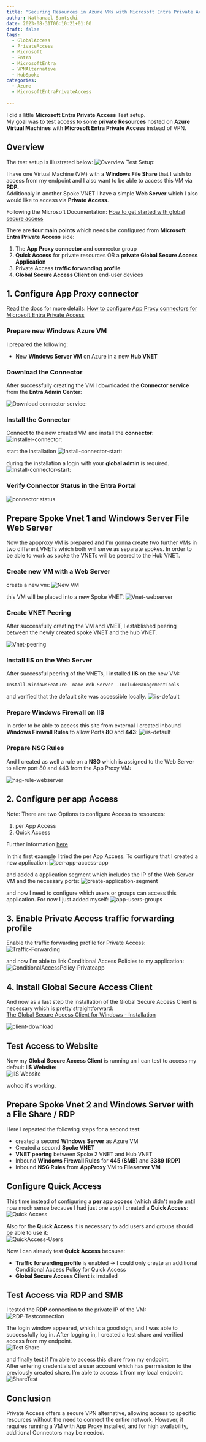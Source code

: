 ```yaml
---
title: "Securing Resources in Azure VMs with Microsoft Entra Private Access in a Hub-and-Spoke Architecture"
author: Nathanael Santschi
date: 2023-08-31T06:10:21+01:00
draft: false
tags:
  - GlobalAccess
  - PrivateAccess
  - Microsoft
  - Entra
  - MicrosoftEntra
  - VPNAlternative
  - HubSpoke
categories:
  - Azure
  - MicrosoftEntraPrivateAccess
  
---
```


I did a little **Microsoft Entra Private Access** Test setup.  
My goal was to test access to some **private Resources** hosted on **Azure Virtual Machines** with **Microsoft Entra Private Access** instead of VPN. 

## Overview
The test setup is illustrated below:
![Overview Test Setup:](/images/MicrosoftEntraPrivateAccess-AzurVM.drawio.png "Preview")


I have one Virtual Machine (VM) with a **Windows File Share** that I wish to access from my endpoint and I also want to be able to access this VM via **RDP.**  
Additionaly in another Spoke VNET I have a simple **Web Server** which I also would like to access via **Private Access**. 

Following the Microsoft Documentation: [How to get started with global secure access](https://learn.microsoft.com/en-us/azure/global-secure-access/how-to-get-started-with-global-secure-access#microsoft-entra-private-access)

There are **four main points** which needs be configured from **Microsoft Entra Private Access** side: 
1. The **App Proxy connector** and connector group
2. **Quick Access** for private resources OR a **private Global Secure Access Application**
3. Private Access **traffic forwanding profile**
4. **Global Secure Access Client** on end-user devices


## 1. Configure App Proxy connector
Read the docs for more details: [How to configure App Proxy connectors for Microsoft Entra Private Access](https://learn.microsoft.com/en-us/azure/global-secure-access/how-to-configure-connectors)
### Prepare new Windows Azure VM
I prepared the following:
- New **Windows Server VM** on Azure in a new **Hub VNET**

### Download the Connector

After successfully creating the VM I downloaded the **Connector service** from the **Entra Admin Center**:

![Download connector service:](/images/download-connector-service.png "Preview")

### Install the Connector
Connect to the new created VM and install the **connector:**
![Installer-connector:](/images/installer-connector.png "Preview")

start the installation
![Install-connector-start:](/images/start-appproxy-install.png "Preview")

during the installation a login with your **global admin** is required.
![Install-connector-start:](/images/setup-successfull-appproxy.png "Preview")

### Verify Connector Status in the Entra Portal

![connector status](/images/connector-status.png "Preview")

## Prepare Spoke Vnet 1 and Windows Server File Web Server
Now the appproxy VM is prepared and I'm gonna create two further VMs in two different VNETs which both will serve as separate spokes. 
In order to be able to work as spoke the VNETs will be peered to the Hub VNET.

### Create new VM with a Web Server
create a new vm:
![New VM](/images/New-webservervm.png "Preview")

this VM will be placed into a new Spoke VNET:
![Vnet-webserver](/images/webserver-vnet.png "Preview")

### Create VNET Peering
After successfully creating the VM and VNET, I established peering between the newly created spoke VNET and the hub VNET.

![Vnet-peering](/images/VNET-peering.png "Preview")

### Install IIS on the Web Server
After successful peering of the VNETs, I installed **IIS** on the new VM: 

````powershell
Install-WindowsFeature -name Web-Server -IncludeManagementTools
````

and verified that the default site was accessible locally.
![iis-default](/images/iis-default.png "Preview")
 
### Prepare Windows Firewall on IIS
In order to be able to access this site from external I created inbound **Windows Firewall Rules** to allow Ports **80** and **443**: 
![iis-default](/images/windows-firewall-443-80.png "Preview")

### Prepare NSG Rules
And I created as well a rule on a **NSG** which is assigned to the Web Server to allow port 80 and 443 from the App Proxy VM: 

![nsg-rule-webserver](/images/nsg-rule-appproxy-webserver.png "Preview")

## 2. Configure per app Access
Note: There are two Options to configure Access to resources: 
1. per App Access
2. Quick Access

Further information [here](https://learn.microsoft.com/en-us/azure/global-secure-access/concept-private-access)

In this first example I tried the per App Access.
To configure that I created a new application: 
![per-app-access-app](/images/new-per-app-access-application.png "Preview")

and added a application segment which includes the IP of the Web Server VM and the necessary ports: 
![create-application-segment](/images/create-application-segment.png "Preview")

and now I need to configure which users or groups can access this application. For now I just added myself: 
![app-users-groups](/images/enterprise-app-users.png)


## 3. Enable Private Access traffic forwarding profile 
Enable the traffic forwarding profile for Private Access:  
![Traffic-Forwarding](/images/Traffic-forwarding.png)

and now I'm able to link Conditional Access Policies to my application: 
![ConditionalAccessPolicy-Privateapp](/images/CA-PrivateAccess.png)

## 4. Install Global Secure Access Client
And now as a last step the installation of the Global Secure Access Client is necessary which is pretty straightforward:  
[The Global Secure Access Client for Windows - Installation](https://learn.microsoft.com/en-us/azure/global-secure-access/how-to-install-windows-client)

![client-download](/images/client-download-screen.png)

## Test Access to Website
Now my **Global Secure Access Client** is running an I can test to access my default **IIS Website:**  
![IIS Website](/images/IIS-website.png)

wohoo it's working.

## Prepare Spoke Vnet 2 and Windows Server with a File Share / RDP
Here I repeated the following steps for a second test:
- created a second **Windows Server** as Azure VM
- Created a second **Spoke VNET**
- **VNET peering** between Spoke 2 VNET and Hub VNET
- Inbound **Windows Firewall Rules** for **445 (SMB)** and **3389 (RDP)**
- Inbound **NSG Rules** from **AppProxy** VM to **Fileserver VM**


## Configure Quick Access
This time instead of configuring a **per app access** (which didn't made until now much sense because I had just one app) I created a **Quick Access**:  
![Quick Access](/images/QuickAccessConfiguration.png)  

Also for the **Quick Access** it is necessary to add users and groups should be able to use it:  
![QuickAccess-Users](/images/QuickAccess-Users.png)

Now I can already test **Quick Access** because:
- **Traffic forwarding profile** is enabled -> I could only create an additional Conditional Access Policy for Quick Access
- **Global Secure Access Client** is installed

## Test Access via RDP and SMB
I tested the **RDP** connection to the private IP of the VM:
![RDP-Testconnection](/images/RDP-Connection-Test.png)  

The login window appeared, which is a good sign, and I was able to successfully log in. 
After logging in, I created a test share and verified access from my endpoint.  
![Test Share](/images/test-share-creation.png)

and finally test if I'm able to access this share from my endpoint.   
After entering credentials of a user account which has perrmission to the previously created share. I'm able to access it from my local endpoint:   
![ShareTest](/images/ShareTest.png)

## Conclusion
Private Access offers a secure VPN alternative, allowing access to specific resources without the need to connect the entire network. However, it requires running a VM with App Proxy installed, and for high availability, additional Connectors may be needed.